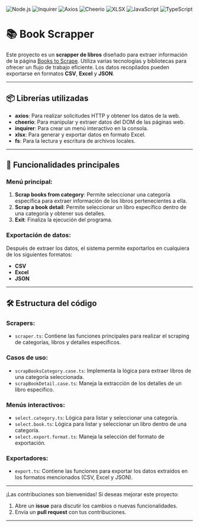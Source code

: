 
![Node.js](https://img.shields.io/badge/Node.js-339933?style=for-the-badge&logo=node.js&logoColor=white) ![Inquirer](https://img.shields.io/badge/Inquirer.js-3f4e66?style=for-the-badge&logo=javascript&logoColor=white) ![Axios](https://img.shields.io/badge/Axios-5a29e4?style=for-the-badge&logo=axios&logoColor=white) ![Cheerio](https://img.shields.io/badge/Cheerio-FF7102?style=for-the-badge&logo=javascript&logoColor=white) ![XLSX](https://img.shields.io/badge/xlsx-207245?style=for-the-badge&logo=microsoft-excel&logoColor=white)   ![JavaScript](https://img.shields.io/badge/JavaScript-F7DF1E?style=for-the-badge&logo=javascript&logoColor=black) ![TypeScript](https://img.shields.io/badge/TypeScript-007ACC?style=for-the-badge&logo=typescript&logoColor=white)  

# 📚 Book Scrapper  

Este proyecto es un **scrapper de libros** diseñado para extraer información de la página [Books to Scrape](https://books.toscrape.com). Utiliza varias tecnologías y bibliotecas para ofrecer un flujo de trabajo eficiente. Los datos recopilados pueden exportarse en formatos **CSV**, **Excel** y **JSON**.  

---

## 📦 Librerías utilizadas  
- **axios**: Para realizar solicitudes HTTP y obtener los datos de la web.  
- **cheerio**: Para manipular y extraer datos del DOM de las páginas web.  
- **inquirer**: Para crear un menú interactivo en la consola.  
- **xlsx**: Para generar y exportar datos en formato Excel.  
- **fs**: Para la lectura y escritura de archivos locales.  
---

## 🚀 Funcionalidades principales  

### **Menú principal:**  
1. **Scrap books from category**: Permite seleccionar una categoría específica para extraer información de los libros pertenecientes a ella.  
2. **Scrap a book detail**: Permite seleccionar un libro específico dentro de una categoría y obtener sus detalles.  
3. **Exit**: Finaliza la ejecución del programa.  

### **Exportación de datos:**  
Después de extraer los datos, el sistema permite exportarlos en cualquiera de los siguientes formatos:  
- **CSV**  
- **Excel**  
- **JSON**  

---

## 🛠️ Estructura del código  

### **Scrapers:**  
- `scraper.ts`: Contiene las funciones principales para realizar el scraping de categorías, libros y detalles específicos.  

### **Casos de uso:**  
- `scrapBooksCategory.case.ts`: Implementa la lógica para extraer libros de una categoría seleccionada.  
- `scrapBookDetail.case.ts`: Maneja la extracción de los detalles de un libro específico.  

### **Menús interactivos:**  
- `select.category.ts`: Lógica para listar y seleccionar una categoría.  
- `select.book.ts`: Lógica para listar y seleccionar un libro dentro de una categoría.  
- `select.export.format.ts`: Maneja la selección del formato de exportación.  

### **Exportadores:**  
- `export.ts`: Contiene las funciones para exportar los datos extraídos en los formatos mencionados (CSV, Excel y JSON).  

---

¡Las contribuciones son bienvenidas! Si deseas mejorar este proyecto:  
1. Abre un **issue** para discutir los cambios o nuevas funcionalidades.  
2. Envía un **pull request** con tus contribuciones.  

---
